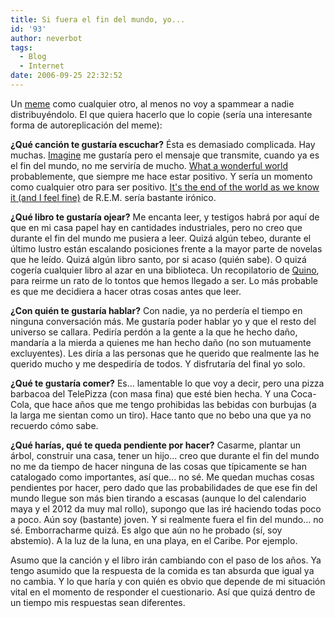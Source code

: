 ```yaml
---
title: Si fuera el fin del mundo, yo...
id: '93'
author: neverbot
tags:
  - Blog
  - Internet
date: 2006-09-25 22:32:52
---
```


Un [meme](http://es.wikipedia.org/wiki/Meme) como cualquier otro, al menos no voy a spammear a nadie distribuyéndolo. El que quiera hacerlo que lo copie (sería una interesante forma de autoreplicación del meme):

**¿Qué canción te gustaría escuchar?** Ésta es demasiado complicada. Hay muchas. [Imagine](http://www.mystrands.com/track/422170/ref/12) me gustaría pero el mensaje que transmite, cuando ya es el fin del mundo, no me serviría de mucho. [What a wonderful world](http://www.mystrands.com/track/2286082/ref/12) probablemente, que siempre me hace estar positivo. Y sería un momento como cualquier otro para ser positivo. [It's the end of the world as we know it (and I feel fine)](http://www.mystrands.com/track/1840579/ref/12) de R.E.M. sería bastante irónico.

**¿Qué libro te gustaría ojear?** Me encanta leer, y testigos habrá por aquí de que en mi casa papel hay en cantidades industriales, pero no creo que durante el fin del mundo me pusiera a leer. Quizá algún tebeo, durante el último lustro están escalando posiciones frente a la mayor parte de novelas que he leído. Quizá algún libro santo, por si acaso (quién sabe). O quizá cogería cualquier libro al azar en una biblioteca. Un recopilatorio de [Quino](http://es.wikipedia.org/wiki/Quino), para reirme un rato de lo tontos que hemos llegado a ser. Lo más probable es que me decidiera a hacer otras cosas antes que leer.

**¿Con quién te gustaría hablar?** Con nadie, ya no perdería el tiempo en ninguna conversación más. Me gustaría poder hablar yo y que el resto del universo se callara. Pediría perdón a la gente a la que he hecho daño, mandaría a la mierda a quienes me han hecho daño (no son mutuamente excluyentes). Les diría a las personas que he querido que realmente las he querido mucho y me despediría de todos. Y disfrutaría del final yo solo.

**¿Qué te gustaría comer?** Es... lamentable lo que voy a decir, pero una pizza barbacoa del TelePizza (con masa fina) que esté bien hecha. Y una Coca-Cola, que hace años que me tengo prohibidas las bebidas con burbujas (a la larga me sientan como un tiro). Hace tanto que no bebo una que ya no recuerdo cómo sabe.

**¿Qué harías, qué te queda pendiente por hacer?** Casarme, plantar un árbol, construir una casa, tener un hijo... creo que durante el fin del mundo no me da tiempo de hacer ninguna de las cosas que típicamente se han catalogado como importantes, así que... no sé. Me quedan muchas cosas pendientes por hacer, pero dado que las probabilidades de que ese fin del mundo llegue son más bien tirando a escasas (aunque lo del calendario maya y el 2012 da muy mal rollo), supongo que las iré haciendo todas poco a poco. Aún soy (bastante) joven. Y si realmente fuera el fin del mundo... no sé. Emborracharme quizá. Es algo que aún no he probado (sí, soy abstemio). A la luz de la luna, en una playa, en el Caribe. Por ejemplo.

Asumo que la canción y el libro irán cambiando con el paso de los años. Ya tengo asumido que la respuesta de la comida es tan absurda que igual ya no cambia. Y lo que haría y con quién es obvio que depende de mi situación vital en el momento de responder el cuestionario. Así que quizá dentro de un tiempo mis respuestas sean diferentes.
